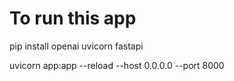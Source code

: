 # To run this app 

pip install openai uvicorn fastapi

uvicorn app:app --reload --host 0.0.0.0 --port 8000

